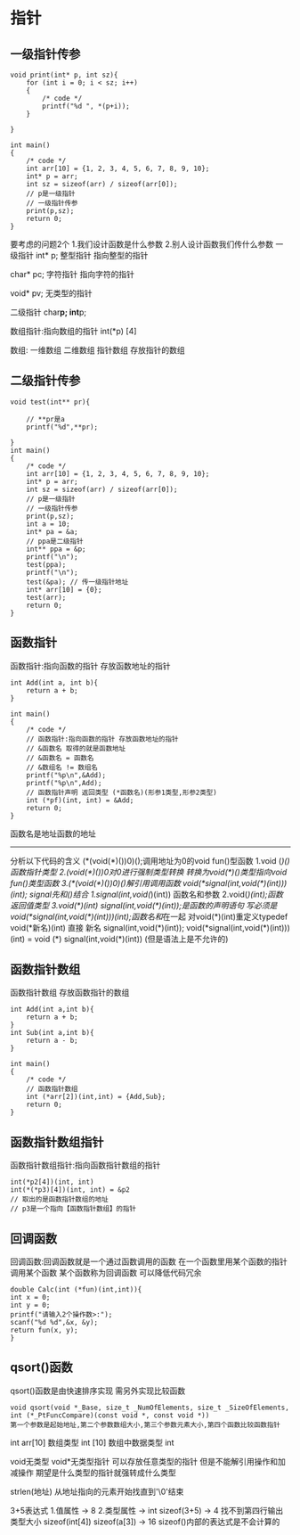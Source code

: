 # 指针

## 一级指针传参

    void print(int* p, int sz){
        for (int i = 0; i < sz; i++)
        {
            /* code */
            printf("%d ", *(p+i));
        }
        
    }

    int main()
    {
        /* code */
        int arr[10] = {1, 2, 3, 4, 5, 6, 7, 8, 9, 10};
        int* p = arr;
        int sz = sizeof(arr) / sizeof(arr[0]);
        // p是一级指针
        // 一级指针传参
        print(p,sz);
        return 0;
    }
要考虑的问题2个
1.我们设计函数是什么参数
2.别人设计函数我们传什么参数
一级指针
int* p; 整型指针 指向整型的指针

char* pc; 字符指针 指向字符的指针

void* pv; 无类型的指针

二级指针
char**p;
int**p;

数组指针:指向数组的指针
int(*p) [4]

数组:
一维数组
二维数组
指针数组 存放指针的数组

## 二级指针传参

    void test(int** pr){

        // **pr是a
        printf("%d",**pr);

    }
    int main()
    {
        /* code */
        int arr[10] = {1, 2, 3, 4, 5, 6, 7, 8, 9, 10};
        int* p = arr;
        int sz = sizeof(arr) / sizeof(arr[0]);
        // p是一级指针
        // 一级指针传参
        print(p,sz);
        int a = 10;
        int* pa = &a;
        // ppa是二级指针
        int** ppa = &p;
        printf("\n");
        test(ppa);
        printf("\n");
        test(&pa); // 传一级指针地址
        int* arr[10] = {0};
        test(arr);
        return 0;
    }

## 函数指针

函数指针:指向函数的指针 存放函数地址的指针

    int Add(int a, int b){
        return a + b;
    }

    int main()
    {
        /* code */
        // 函数指针:指向函数的指针 存放函数地址的指针
        // &函数名 取得的就是函数地址
        // &函数名 = 函数名
        // &数组名 != 数组名
        printf("%p\n",&Add);
        printf("%p\n",Add);
        // 函数指针声明 返回类型 (*函数名)(形参1类型,形参2类型)
        int (*pf)(int, int) = &Add;
        return 0;
    }
函数名是地址函数的地址

---
分析以下代码的含义
(\*(void(\*)())0)();调用地址为0的void fun()型函数
1.void (*)()函数指针类型
2.(void(\*)())0对0进行强制类型转换 转换为void(\*)()类型指向void fun()类型函数
3.(\*(void(\*)())0)()解引用调用函数
void(\*signal(int,void(\*)(int)))(int);
signal先和()结合
1.signal(int,void(*)(int)) 函数名和参数
2.void(*)(int);函数返回值类型
3.void(\*)(int) signal(int,void(\*)(int));是函数的声明语句 
写必须是void(\*signal(int,void(\*)(int)))(int);函数名和*在一起 
对void(\*)(int)重定义typedef void(\*新名)(int)
直接 新名 signal(int,void(\*)(int));
void(\*signal(int,void(\*)(int)))(int) = void (*) signal(int,void(\*)(int)) (但是语法上是不允许的)

## 函数指针数组

函数指针数组 存放函数指针的数组

    int Add(int a,int b){
        return a + b;
    }
    int Sub(int a,int b){
        return a - b;
    }

    int main()
    {
        /* code */
        // 函数指针数组
        int (*arr[2])(int,int) = {Add,Sub};    
        return 0;
    }

## 函数指针数组指针

函数指针数组指针:指向函数指针数组的指针

    int(*p2[4])(int, int)
    int(*(*p3)[4])(int, int) = &p2 
    // 取出的是函数指针数组的地址
    // p3是一个指向【函数指针数组】的指针

## 回调函数

回调函数:回调函数就是一个通过函数调用的函数 在一个函数里用某个函数的指针调用某个函数 某个函数称为回调函数 可以降低代码冗余

    double Calc(int (*fun)(int,int)){
    int x = 0;
    int y = 0;
    printf("请输入2个操作数>:");
    scanf("%d %d",&x, &y);
    return fun(x, y);
    }

## qsort()函数

qsort()函数是由快速排序实现 需另外实现比较函数

    void qsort(void *_Base, size_t _NumOfElements, size_t _SizeOfElements, int (*_PtFuncCompare)(const void *, const void *))
    第一个参数是起始地址,第二个参数数组大小,第三个参数元素大小,第四个函数比较函数指针

int arr[10] 数组类型 int [10] 数组中数据类型 int

void无类型 void*无类型指针 可以存放任意类型的指针 但是不能解引用操作和加减操作 期望是什么类型的指针就强转成什么类型 

strlen(地址) 从地址指向的元素开始找直到'\0'结束

3+5表达式 
1.值属性 -> 8
2.类型属性 -> int
sizeof(3+5) -> 4
找不到第四行输出类型大小 sizeof(int[4]) sizeof(a[3]) -> 16
sizeof()内部的表达式是不会计算的
